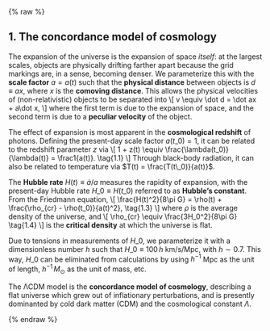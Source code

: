 {% raw %} 

<section markdown="1">

## 1. The concordance model of cosmology

The expansion of the universe is the expansion of space *itself*: at the largest scales, objects are physically drifting farther apart because the grid markings are, in a sense, becoming denser. We parameterize this with the **scale factor** $a=a(t)$ such that the **physical distance** between objects is $d\equiv ax$, where $x$ is the **comoving distance**. This allows the physical velocities of (non-relativistic) objects to be separated into 
\\[
v \equiv \dot d = \dot ax + a\dot x,
\\] 
where the first term is due to the expansion of space, and the second term is due to a **peculiar velocity** of the object. 

The effect of expansion is most apparent in the **cosmological redshift** of photons. Defining the present-day scale factor $a(t\_0)=1$, it can be related to the redshift parameter $z$ via 
\\[
1 + z(t) \equiv \frac{\lambda(t\_0)}{\lambda(t)} = \frac1{a(t)}. 
\tag{1.1}
\\]
Through black-body radiation, it can also be related to temperature via $T(t) = \frac{T(t\_0)}{a(t)}$.

The **Hubble rate** $H(t) \equiv \dot a/a$ measures the rapidity of expansion, with the present-day Hubble rate $H\_0 \equiv H(t\_0)$ referred to as **Hubble’s constant**. From the Friedmann equation, 
\\[
\frac{H(t)^2}{8\pi G} = \rho(t) + \frac{\rho_{cr} - \rho(t\_0)}{a(t)^2},
\tag{1.3}
\\] 
where $\rho$ is the average density of the universe, and
\\[
\rho_{cr} \equiv \frac{3H\_0^2}{8\pi G}
\tag{1.4}
\\]
is the **critical density** at which the universe is flat.

Due to tensions in measurements of $H\_0$, we parameterize it with a dimensionless number $h$ such that $H\_0 \equiv 100\, h$ km/s/Mpc, with $h\sim 0.7$. This way, $H\_0$ can be eliminated from calculations by using $h^{-1}$ Mpc as the unit of length, $h^{-1}\, M_\odot$ as the unit of mass, etc.

The ΛCDM model is the **concordance model of cosmology**, describing a flat universe which grew out of inflationary perturbations, and is presently dominanted by cold dark matter (CDM) and the cosmological constant $\Lambda$.

</section>

{% endraw %}

